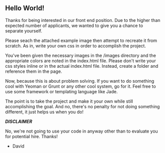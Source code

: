 Hello World!
------------

Thanks for being interested in our front end position. Due to the higher than expected number of applicants, we wanted to give you a chance to separate yourself.

Please seach the attached example image then attempt to recreate it from scratch. As in, write your own css in order to accomplish the project.

You've been given the necessary images in the /images directory and the appropriate colors are noted in the index.html file. Please don't write your css styles inline or in the actual index.html file. Instead, create a folder and reference them in the page.

Now, because this is about problem solving. If you want to do something cool with Yeoman or Grunt or any other cool system, go for it. Feel free to use some framework or templating language like Jade.

The point is to take the project and make it your own while still accomplishing the goal. And no, there's no penalty for not doing something different, it just helps us when you do!

***DISCLAIMER***

No, we're not going to use your code in anyway other than to evaluate you for potential hire. Thanks!

- David
